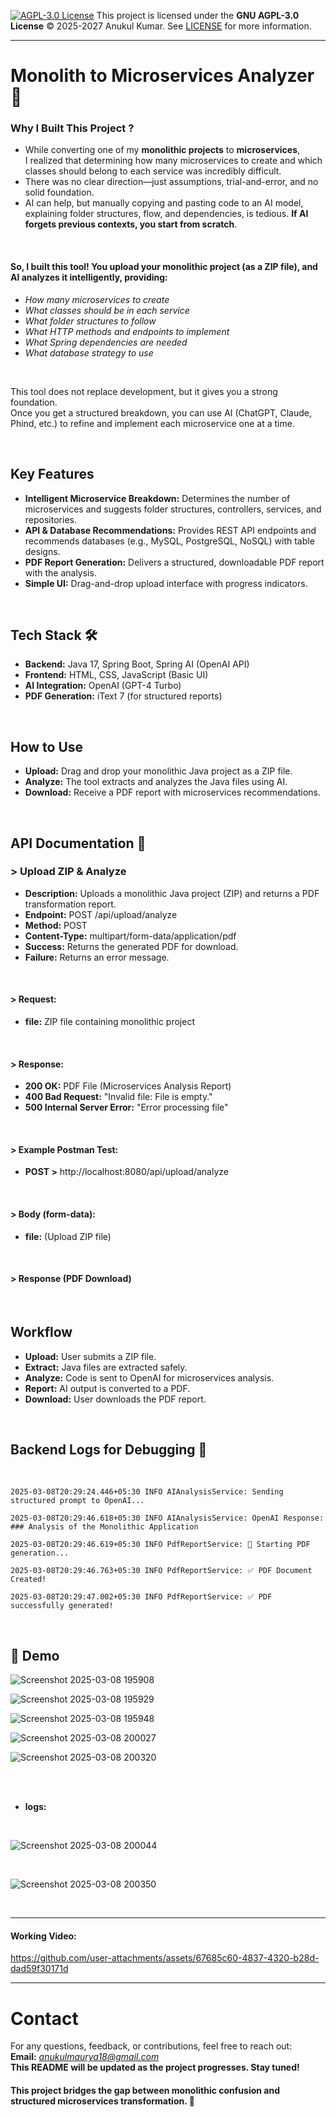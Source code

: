 [![AGPL-3.0 License](https://img.shields.io/badge/License-AGPL%203.0-blue.svg)](https://www.gnu.org/licenses/agpl-3.0.html) This project is licensed under the **GNU AGPL-3.0 License** © 2025-2027 Anukul Kumar. See [LICENSE](./LICENSE) for more information.

<hr>

# Monolith to Microservices Analyzer 🚀
### Why I Built This Project ?
- While converting one of my **monolithic projects** to **microservices**, <br>
I realized that determining how many microservices to create and which classes should belong to each service was incredibly difficult. <br>
- There was no clear direction—just assumptions, trial-and-error, and no solid foundation.
- AI can help, but manually copying and pasting code to an AI model, explaining folder structures, flow, and dependencies, is tedious.
**If AI forgets previous contexts, you start from scratch**.

<br>

#### So, I built this tool! You upload your monolithic project (as a ZIP file), and AI analyzes it intelligently, providing:
- *How many microservices to create*
- *What classes should be in each service*
- *What folder structures to follow*
- *What HTTP methods and endpoints to implement*
- *What Spring dependencies are needed*
- *What database strategy to use*


<br>

This tool does not replace development, but it gives you a strong foundation. <br>
Once you get a structured breakdown, you can use AI (ChatGPT, Claude, Phind, etc.) to refine and implement each microservice one at a time.

<br>


## Key Features
- **Intelligent Microservice Breakdown:** Determines the number of microservices and suggests folder structures, controllers, services, and repositories.
- **API & Database Recommendations:** Provides REST API endpoints and recommends databases (e.g., MySQL, PostgreSQL, NoSQL) with table designs.
- **PDF Report Generation:** Delivers a structured, downloadable PDF report with the analysis.
- **Simple UI:** Drag-and-drop upload interface with progress indicators.

<br>

## Tech Stack 🛠️
- **Backend:** Java 17, Spring Boot, Spring AI (OpenAI API)
- **Frontend:** HTML, CSS, JavaScript (Basic UI)
- **AI Integration:** OpenAI (GPT-4 Turbo)
- **PDF Generation:** iText 7 (for structured reports)

<br>

<!--
## Features 🏗️

- **Upload a Monolithic Java Project.**
- **Accepts ZIP files containing Java code.**
- **Extracts and analyzes only .java files`**

<br>
<br>

### > Intelligent Microservice Breakdown
- AI determines how many microservices to create
- Suggests folder structures, controllers, services, repositories for each microservice

<br>

### > API & Database Recommendations
- Provides REST API endpoints for each microservice
- Recommends whether to use MySQL, PostgreSQL, or NoSQL
- Defines database tables and relationships

<br>


### > Generates a Structured PDF Report
- AI-generated analysis is converted to a PDF
- Downloadable after processing

<br>


### > Minimal Yet Clean UI
- Drag-and-drop upload box for ZIP files
- "Get PDF" button appears dynamically after upload
- Progress indicator while AI processes


<br>
<br>


## Prerequisites ⚙️
Before running this project, ensure you have: 
<br>


- Java 17+ installed
- Maven installed
- An OpenAI API Key (spring.ai.openai.api-key in application.properties)


<br>
<br>


## Dependencies
This project leverages Spring Boot for backend processing, iText PDF for report generation, and OpenAI API for AI-powered analysis.
<br>


### Key Dependencies (pom.xml)
- **Spring Boot Web** – REST API handling (spring-boot-starter-web)
- **Spring AI with OpenAI** – AI-driven analysis (spring-ai-openai-spring-boot-starter)
- **iText PDF** – PDF report generation (com.itextpdf:itext7-core)
- **Apache PDFBox** – Additional PDF processing (org.apache.pdfbox:pdfbox)
- **Lombok** – Reducing boilerplate (org.projectlombok:lombok)



<br>
<br>






## Folder Structure 📁
This project follows Modular Monolith Architecture, organizing services into dedicated modules instead of a single tangled structure.
<br>


```json
│── src/main/java/tool.mono_to_micro
|   |
│   │── application/          
│   │   │── MonoToMicroApplication.java
│   │
|   |── api/ 
|   |   │── UploadController.java
|   |
|   |---config
|   |   |---OpenAIConfig.java
|   |
|   |── facade/
|   |   │── AnalysisFacade.java 
|   |
│   │── modules/               # Modular Monolith Architecture
│   │   │── zipprocessor/       # Handles ZIP extraction
│   │   │   │── ZipExtractorService.java
│   │   │
│   │   │── codeanalysis/       # Extracts & processes Java code
│   │   │   │── CodeAnalysisService.java
│   │   │   │── AIAnalysisService.java
│   │   │
│   │   │── pdfgenerator/       # Generates transformation report
│   │   │   │── PdfReportService.java


```


<br>
<br>



## Detailed Class Breakdown 🛠️
### 1️. MonoToMicroApplication.java (Main Application)
- Entry point of the Spring Boot application
- Enables CORS to allow frontend communication

<br>
<br>


### 2️. UploadController.java (API Layer)
- Handles HTTP requests for file uploads(/api/upload/analyze)
- Validates ZIP files
- Returns a generated PDF as a response

<br>

- Key Method:


` @PostMapping(value = "/analyze", produces = MediaType.APPLICATION_PDF_VALUE)
public ResponseEntity<byte[]> analyzeZipFile(@RequestParam("file") MultipartFile zipFile) { }`



<br>
<br>

### 3️. OpenAIConfig.java (Configuration Layer)
- Configures OpenAI API integration
- Sets API key and base URL for OpenAI

<br>
<br>


### 4️. AnalysisFacade.java (Business Logic Layer)
- Calls ZipExtractorService → Extracts Java files
- Calls CodeAnalysisService → Reads and extracts Java code
- Calls AIAnalysisService → Sends code to OpenAI for analysis
- Calls PdfReportService → Generates structured PDF from AI response


#### Basically-
- Orchestrates the entire transformation process
- Extracts ZIP files
- Processes Java files
- Sends them to AI
- Generates a structured PDF


<br>
<br>


### 5️. ZipExtractorService.java (ZIP Processing)
- Extracts files from uploaded ZIP
- Prevents ZIP Slip Vulnerability (Ensures safe file extraction)

#### ZIP Slip Protection:
- *Ensures extracted files remain inside the expected directory*
- *Uses canonical path validation to prevent malicious path traversal*

<br>
<br>

### 6️. CodeAnalysisService.java (Extracts Java Code)
- Reads only .java files from extracted ZIP
- Ignores XML, properties, frontend files

<br>
<br>


### 7️. AIAnalysisService.java (AI-Powered Analysis)
- Sends structured monolith analysis to OpenAI using a well-crafted prompt.
- Calls OpenAI API (GPT-4 Turbo)
- Extracts microservices breakdown from AI response


#### Receives microservice transformation strategy, including:
- Number of microservices
- Folder structure
- API endpoints
- Database schemas
- Inter-service communication methods

<br>
<br>

### 8️. PdfReportService.java (PDF Generation)
- Converts AI-generated analysis into a downloadable PDF document



<br>
<br>



-->

## How to Use
- **Upload:** Drag and drop your monolithic Java project as a ZIP file.
- **Analyze:** The tool extracts and analyzes the Java files using AI.
- **Download:** Receive a PDF report with microservices recommendations.

<br>


## API Documentation 📡
### > Upload ZIP & Analyze
- **Description:** Uploads a monolithic Java project (ZIP) and returns a PDF transformation report.
- **Endpoint:** POST /api/upload/analyze
- **Method:** POST
- **Content-Type:** multipart/form-data/application/pdf
- **Success:** Returns the generated PDF for download.
- **Failure:** Returns an error message.

<br>


#### > Request:
  - **file:** ZIP file containing monolithic project

  <br>
  
#### > Response:
  - **200 OK:** PDF File (Microservices Analysis Report)
  - **400 Bad Request:** "Invalid file: File is empty."
  - **500 Internal Server Error:** "Error processing file"

 <br>
 
#### > Example Postman Test:
- **POST >**  http://localhost:8080/api/upload/analyze

<br>


#### > Body (form-data):
  - **file:** (Upload ZIP file)

<br>

#### > Response (PDF Download)
  
  
  
<br>

<!--

## How It Works ⚙️

### 1️. User Uploads a Monolithic Java Project
- Frontend provides a simple drag-and-drop interface
- User uploads a ZIP file containing Java files



### 2️. Backend Extracts & Analyzes Code
- ZipExtractorService extracts .java files
- CodeAnalysisService reads code
- AIAnalysisService calls OpenAI for deep microservices analysis



### 3️. AI Generates a Microservices Breakdown
- Determines how many microservices are needed
- Suggests folder structures, API endpoints, and databases
- Defines REST methods and inter-service communication



### 4️. PDF Report is Generated & Downloaded
- PdfReportService creates a structured Microservices Analysis Report


#### Including:
- Recommended microservices
- Folder structures
- API documentation
- Database design

<br>

- User clicks "**Get PDF**" button → Downloads report

<br>

-->

## Workflow
- **Upload:** User submits a ZIP file.
- **Extract:** Java files are extracted safely.
- **Analyze:** Code is sent to OpenAI for microservices analysis.
- **Report:** AI output is converted to a PDF.
- **Download:** User downloads the PDF report.

<br>

## Backend Logs for Debugging 📝
<br>


`2025-03-08T20:29:24.446+05:30 INFO AIAnalysisService: Sending structured prompt to OpenAI...` <br>

`2025-03-08T20:29:46.618+05:30 INFO AIAnalysisService: OpenAI Response: ### Analysis of the Monolithic Application` <br>

`2025-03-08T20:29:46.619+05:30 INFO PdfReportService: 📄 Starting PDF generation...` <br>

`2025-03-08T20:29:46.763+05:30 INFO PdfReportService: ✅ PDF Document Created!` <br>

`2025-03-08T20:29:47.002+05:30 INFO PdfReportService: ✅ PDF successfully generated!` <br>



<br>





## 📸 Demo

![Screenshot 2025-03-08 195908](https://github.com/user-attachments/assets/92ecd653-9fd3-460e-8263-1d12dcae60c8)
<br>

![Screenshot 2025-03-08 195929](https://github.com/user-attachments/assets/b17db7bf-7617-4226-b422-9856dc384b50)
<br>

![Screenshot 2025-03-08 195948](https://github.com/user-attachments/assets/8541fb9e-e3cd-4933-930a-9b9e2c3c447f)
<br>

![Screenshot 2025-03-08 200027](https://github.com/user-attachments/assets/20803e7d-33a2-4d21-8a2b-d4bd3bc91af9)
<br>

![Screenshot 2025-03-08 200320](https://github.com/user-attachments/assets/e0c99adc-f309-408d-9e2f-3bbb07954247)

<br>

<br>

- **logs:**
<br>

![Screenshot 2025-03-08 200044](https://github.com/user-attachments/assets/22a46cb1-1a2b-4db0-9dbb-b07892bee216)

<br>

![Screenshot 2025-03-08 200350](https://github.com/user-attachments/assets/ee176794-98c3-4723-88aa-efb818b81fcf)


<br>

<hr>

#### Working Video:

https://github.com/user-attachments/assets/67685c60-4837-4320-b28d-dad59f30171d



<!--


<br>

<br>

<hr>




I understand that an ideal version of this tool would not only analyze the monolith but also generate a fully functional ZIP containing microservices with basic, auto-generated code and classes. 
<br>
However, there are a few challenges:
- **AI Limitations –** AI models often provide incomplete or inconsistent code, which means relying solely on automated generation could lead to broken or inefficient microservices, ultimately wasting time on debugging rather than building.
- **Technical Constraints –** Generating fully structured, production-ready microservices requires a level of complexity beyond what can be achieved using just an AI model and an API key.

<br>

#### Future Improvements
<br>
I plan to enhance the AI analysis further, making it even more thorough, precise, and actionable to help developers transition from monolith to microservices with greater confidence.
<br>
While this project currently focuses only on analyzing Java-based monolithic applications, I plan to extend support for other languages and frameworks. 

<br>

<br>

<hr>
-->
<hr>

# Contact
For any questions, feedback, or contributions, feel free to reach out: <br>
**Email:** *anukulmaurya18@gmail.com* <br>
**This README will be updated as the project progresses. Stay tuned!**
#### This project bridges the gap between monolithic confusion and structured microservices transformation. 🚀
